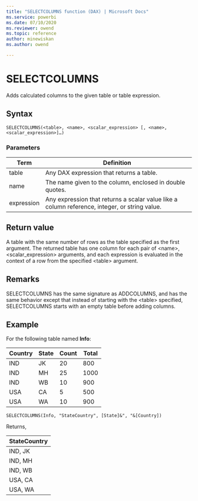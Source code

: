 ```yaml
---
title: "SELECTCOLUMNS function (DAX) | Microsoft Docs"
ms.service: powerbi 
ms.date: 07/10/2020
ms.reviewer: owend
ms.topic: reference
author: minewiskan
ms.author: owend

---
```

# SELECTCOLUMNS

Adds calculated columns to the given table or table expression.  
  
## Syntax  
  
```dax
SELECTCOLUMNS(<table>, <name>, <scalar_expression> [, <name>, <scalar_expression>]…) 
```
  
### Parameters  

|Term|Definition|  
|--------|--------------|  
|  table|  Any DAX expression that returns a table. |  
| name |  The name given to the column, enclosed in double quotes. |
|expression|Any expression that returns a scalar value like a column reference, integer, or string value.|
  
## Return value

A table with the same number of rows as the table specified as the first argument. The returned table has one column for each pair of \<name>, \<scalar_expression> arguments, and each expression is evaluated in the context of a row from the specified \<table> argument.
  
## Remarks  

SELECTCOLUMNS has the same signature as ADDCOLUMNS, and has the same behavior except that instead of starting with the \<table> specified, SELECTCOLUMNS starts with an empty table before adding columns.
  
## Example  

For the following table named **Info**:

Country  |State  |Count  |Total  
---------|---------|---------|---------
IND     |   JK      |    20     |  800
IND     |   MH      |    25     |  1000
IND     |   WB      |    10     |  900
USA     |   CA      |    5     |   500
USA     |   WA      |    10     |  900

```dax
SELECTCOLUMNS(Info, "StateCountry", [State]&", "&[Country])
```

Returns,

|StateCountry |
|---------|
|IND, JK     |
|IND, MH     |
|IND, WB     |
|USA, CA    |
|USA, WA    |
